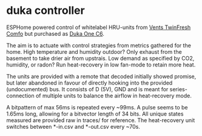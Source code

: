 # duka controller
ESPHome powered control of whitelabel HRU-units from [Vents TwinFresh Comfo](https://ventilation-system.com/series/twinfresh-comfo-ra1-85-v3/) but purchased as [Duka One C6](https://dukaventilation.dk/produkter/1-rums-ventilationsloesninger/duka-one-c6).

The aim is to actuate with control strategies from metrics gathered for the home. High temperature and humidity outdoor? Only exhaust from the basement to take drier air from upstrais. Low demand as specified by CO2, humidity, or radon? Run heat-recovery in low fan-mode to retain more heat.

The units are provided with a remote that decoded initially showed promise, but later abandoned in favour of directly hooking into the provided (undocumented) bus. 
It consists of D (5V), GND and is meant for series-connection of multiple units to balance the airflow in heat-recovery mode.

A bitpattern of max 56ms is repeated every ~99ms. A pulse seems to be 1.65ms long, allowing for a bitvector length of 34 bits. All unique states measured are provided raw in traces/ for reference. The heat-recovery unit switches between \*-in.csv and \*-out.csv every ~70s.


